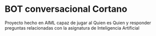 # BOT conversacional Cortano
Proyecto hecho en AIML capaz de jugar al Quien es Quien y responder preguntas relacionadas con la asignatura de Inteligencia Artificial
